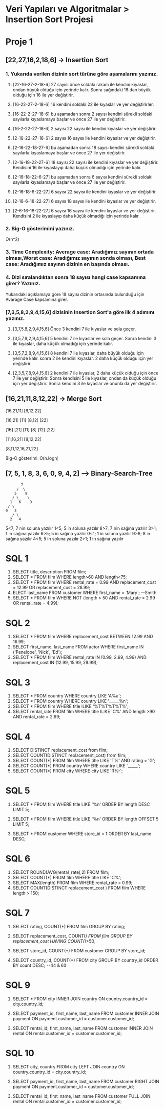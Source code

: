 # Veri Yapıları ve Algoritmalar > Insertion Sort Projesi

# Proje 1

## [22,27,16,2,18,6] -> Insertion Sort

### 1. Yukarıda verilen dizinin sort türüne göre aşamalarını yazınız.
1. [22-16-27-2-18-6] 27 sayısı önce soldaki rakam ile kendini kıyaslar, ondan büyük olduğu için yerinde kalır. Sonra sağındaki 16 dan büyük olduğu için 16 ile yer değiştirir.

2. [16-22-27-2-18-6] 16 kendini soldaki 22 ile kıyaslar ve yer değiştirirler.

3. [16-22-2-27-18-6] bu aşamadan sonra 2 sayısı kendini sürekli soldaki sayılarla kıyaslamaya başlar ve önce 27 ile yer değiştirir.

4. [16-2-22-27-18-6] 2 sayısı 22 sayısı ile kendini kıyaslar ve yer değiştirir.

5. [2-16-22-27-18-6] 2 sayısı 16 sayısı ile kendini kıyaslar ve yer değiştirir.

6. [2-16-22-18-27-6] bu aşamadan sonra 18 sayısı kendini sürekli soldaki sayılarla kıyaslamaya başlar ve önce 27 ile yer değiştirir.

7. [2-16-18-22-27-6] 18 sayısı 22 sayısı ile kendini kıyaslar ve yer değiştirir. Kendisini 16 ile kıyaslayıp daha küçük olmadığı için yerinde kalır.

8. [2-16-18-22-6-27] bu aşamadan sonra 6 sayısı kendini sürekli soldaki sayılarla kıyaslamaya başlar ve önce 27 ile yer değiştirir.

9. [2-16-18-6-22-27] 6 sayısı 22 sayısı ile kendini kıyaslar ve yer değiştirir.

10. [2-16-6-18-22-27] 6 sayısı 18 sayısı ile kendini kıyaslar ve yer değiştirir.

11. [2-6-16-18-22-27] 6 sayısı 16 sayısı ile kendini kıyaslar ve yer değiştirir. Kendisini 2 ile kıyaslayıp daha küçük olmadığı için yerinde kalır.

### 2. Big-O gösterimini yazınız.

O(n^2)

### 3. Time Complexity: Average case: Aradığımız sayının ortada olması,Worst case: Aradığımız sayının sonda olması, Best case: Aradığımız sayının dizinin en başında olması.

### 4. Dizi sıralandıktan sonra 18 sayısı hangi case kapsamına girer? Yazınız.

Yukarıdaki açıklamaya göre 18 sayısı dizinin ortasında bulunduğu için Avarage Case kapsamına girer.

### [7,3,5,8,2,9,4,15,6] dizisinin Insertion Sort'a göre ilk 4 adımını yazınız.

1. [3,7,5,8,2,9,4,15,6] Önce 3 kendini 7 ile kıyaslar ve sola geçer.

2. [3,5,7,8,2,9,4,15,6] 5 kendini 7 ile kıyaslar ve sola geçer. Sonra kendini 3 ile kıyaslar, daha küçük olmadığı için yerinde kalır.

3. [3,5,7,2,8,9,4,15,6] 8 kendini 7 ile kıyaslar, daha büyük olduğu için yerinde kalır. sonra 2 ile kendini kıyaslar. 2 daha küçük olduğu için yer değiştirir.

4. [2,3,5,7,8,9,4,15,6] 2 kendini 7 ile kıyaslar, 2 daha küçük olduğu için önce 7 ile yer değiştirir. Sonra kendisini 5 ile kıyaslar, ondan da küçük olduğu için yer değiştirir. Sonra kendini 3 ile kıyaslar ve onunla da yer değiştirir.


## [16,21,11,8,12,22] -> Merge Sort


[16,21,11] [8,12,22]

[16,21] [11] [8,12] [22]

[16] [21] [11] [8] [12] [22]

[11,16,21] [8,12,22]

[8,11,12,16,21,22]

Big-O gösterimi: O(n.logn)

## [7, 5, 1, 8, 3, 6, 0, 9, 4, 2] --> Binary-Search-Tree

           7
         /  \
        5    8
       / \    \
      1   6    9
     / \
    0   3
       / \
      2   4 
      

5<7;  7 nin soluna yazılır
1<5; 5 in soluna yazılır
8>7; 7 nin sağına yazılır
3>1; 1 in sağına yazılır
6>5; 5 in sağına yazılır
0<1; 1 in soluna yazılır
9>8; 8 in sağına yazılır
4<5; 5 in soluna yazılır
2>1; 1 in sağına yazılır

# SQL  1
1. SELECT title, description FROM film;
2. SELECT * FROM film WHERE length>60 AND length<75;
3. SELECT * FROM film WHERE rental_rate = 0.99 AND replacement_cost = 12.99 OR replacement_cost = 28.99;
4. ELECT last_name FROM customer WHERE first_name = 'Mary'; --Smith
5. SELECT * FROM film WHERE NOT (length > 50 AND rental_rate = 2.99 OR rental_rate = 4.99);

# SQL  2
1. SELECT * FROM film WHERE replacement_cost BETWEEN 12.99 AND 16.99;
2. SELECT first_name, last_name FROM actor WHERE first_name IN ('Penelope', 'Nick', 'Ed');
3. SELECT * FROM film WHERE rental_rate IN (0.99, 2.99, 4.99) AND replacement_cost IN (12.99, 15.99, 28.99);

# SQL  3
1. SELECT * FROM country WHERE country LIKE 'A%a';
2. SELECT * FROM country WHERE country LIKE '_____%n';
3. SELECT * FROM film WHERE title ILIKE '%T%T%T%T%';
4. SELECT rental_rate FROM film WHERE title ILIKE 'C%' AND length >90 AND rental_rate = 2.99;

# SQL  4
1. SELECT DISTINCT replacement_cost from film;
2. SELECT COUNT(DISTINCT replacement_cost) from film;
3. SELECT COUNT(*) FROM film WHERE title LIKE 'T%' AND rating = 'G';
4. SELECT COUNT(*) FROM country WHERE country LIKE '_____';
5. SELECT COUNT(*) FROM city WHERE city LIKE 'R%r';

# SQL  5
1. SELECT * FROM film
WHERE title LIKE '%n'
ORDER BY length DESC
LIMIT 5;

2. SELECT * FROM film
WHERE title LIKE '%n'
ORDER BY length 
OFFSET 5
LIMIT 5;

3. SELECT * FROM customer
WHERE store_id = 1
ORDER BY last_name DESC;

# SQL  6
1. SELECT ROUND(AVG(rental_rate),2) FROM film;
2. SELECT COUNT(*) FROM film WHERE title LIKE 'C%';
3. SELECT MAX(length) FROM film WHERE rental_rate = 0.99;
4. SELECT COUNT(DISTINCT replacement_cost ) FROM film WHERE length > 150;

# SQL  7
1. SELECT rating, COUNT(*) FROM film
GROUP BY rating;

2. SELECT replacement_cost, COUNT(*) FROM film
GROUP BY replacement_cost
HAVING COUNT(*)>50;

3. SELECT store_id, COUNT(*) FROM customer
GROUP BY store_id;

4. SELECT country_id, COUNT(*) FROM city
GROUP BY country_id
ORDER BY count DESC; --44 & 60

# SQL  9
1. SELECT * FROM city
INNER JOIN country ON country.country_id = city.country_id;

2. SELECT payment_id, first_name, last_name FROM customer
INNER JOIN payment ON payment.customer_id = customer.customer_id;

3. SELECT rental_id, first_name, last_name FROM customer
INNER JOIN rental ON rental.customer_id = customer.customer_id;

# SQL 10
1. SELECT city, country FROM city
LEFT JOIN country ON country.country_id = city.country_id;

2. SELECT payment_id, first_name, last_name FROM customer
RIGHT JOIN payment ON payment.customer_id = customer.customer_id;

3. SELECT rental_id, first_name, last_name FROM customer
FULL JOIN rental ON rental.customer_id = customer.customer_id;

